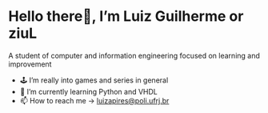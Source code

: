 Hello there👋, I’m Luiz Guilherme or ziuL
=====
A student of computer and information engineering focused on learning and improvement

- 🕹 I’m really into games and series in general
- 🌱 I’m currently learning Python and VHDL
- 📫 How to reach me -> luizapires@poli.ufrj.br

<!---
ziuLGAP/ziuLGAP is a ✨ special ✨ repository because its `README.md` (this file) appears on your GitHub profile.
You can click the Preview link to take a look at your changes.
--->
